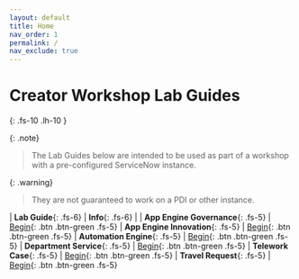 ```yaml
---
layout: default
title: Home
nav_order: 1
permalink: /
nav_exclude: true
---
```


# Creator Workshop Lab Guides
{: .fs-10 .lh-10 }

{: .note}
> The Lab Guides below are intended to be used as part of a workshop with a pre-configured ServiceNow instance. 

{: .warning}
> They are not guaranteed to work on a PDI or other instance. 

| **Lab Guide**{: .fs-6} | **Info**{: .fs-6} |
| **App Engine Governance**{: .fs-5} | [Begin](/docs/app-engine-governance){: .btn .btn-green .fs-5}
| **App Engine Innovation**{: .fs-5} | [Begin](/docs/innovation){: .btn .btn-green .fs-5}
| **Automation Engine**{: .fs-5}     | [Begin](/docs/autoengine){: .btn .btn-green .fs-5}
| **Department Service**{: .fs-5}    | [Begin](/docs/dept-svcs){: .btn .btn-green .fs-5}
| **Telework Case**{: .fs-5}         | [Begin](/docs/telework){: .btn .btn-green .fs-5}
| **Travel Request**{: .fs-5}        | [Begin](/docs/travelrequest){: .btn .btn-green .fs-5}